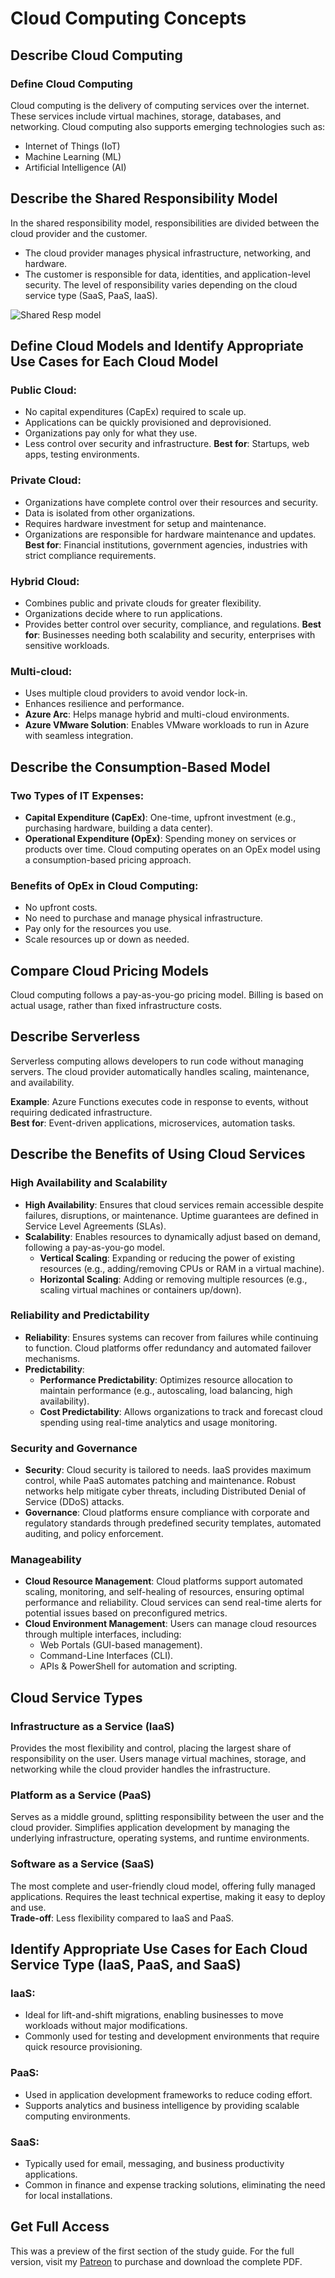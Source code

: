 # Cloud Computing Concepts

## Describe Cloud Computing
### Define Cloud Computing
Cloud computing is the delivery of computing services over the internet. These services include virtual machines, storage, databases, and networking. Cloud computing also supports emerging technologies such as:
- Internet of Things (IoT)
- Machine Learning (ML)
- Artificial Intelligence (AI)

## Describe the Shared Responsibility Model
In the shared responsibility model, responsibilities are divided between the cloud provider and the customer.
- The cloud provider manages physical infrastructure, networking, and hardware.
- The customer is responsible for data, identities, and application-level security.
The level of responsibility varies depending on the cloud service type (SaaS, PaaS, IaaS).

![Shared Resp  model](https://github.com/user-attachments/assets/ab974150-3e58-4c13-8818-1f459bef7f68)

## Define Cloud Models and Identify Appropriate Use Cases for Each Cloud Model
### Public Cloud:
- No capital expenditures (CapEx) required to scale up.
- Applications can be quickly provisioned and deprovisioned.
- Organizations pay only for what they use.
- Less control over security and infrastructure.
**Best for**: Startups, web apps, testing environments.

### Private Cloud:
- Organizations have complete control over their resources and security.
- Data is isolated from other organizations.
- Requires hardware investment for setup and maintenance.
- Organizations are responsible for hardware maintenance and updates.
**Best for**: Financial institutions, government agencies, industries with strict compliance requirements.

### Hybrid Cloud:
- Combines public and private clouds for greater flexibility.
- Organizations decide where to run applications.
- Provides better control over security, compliance, and regulations.
**Best for**: Businesses needing both scalability and security, enterprises with sensitive workloads.

### Multi-cloud:
- Uses multiple cloud providers to avoid vendor lock-in.
- Enhances resilience and performance.
- **Azure Arc**: Helps manage hybrid and multi-cloud environments.
- **Azure VMware Solution**: Enables VMware workloads to run in Azure with seamless integration.

## Describe the Consumption-Based Model
### Two Types of IT Expenses:
- **Capital Expenditure (CapEx)**: One-time, upfront investment (e.g., purchasing hardware, building a data center).
- **Operational Expenditure (OpEx)**: Spending money on services or products over time.
Cloud computing operates on an OpEx model using a consumption-based pricing approach.

### Benefits of OpEx in Cloud Computing:
- No upfront costs.
- No need to purchase and manage physical infrastructure.
- Pay only for the resources you use.
- Scale resources up or down as needed.

## Compare Cloud Pricing Models
Cloud computing follows a pay-as-you-go pricing model. Billing is based on actual usage, rather than fixed infrastructure costs.

## Describe Serverless
Serverless computing allows developers to run code without managing servers. The cloud provider automatically handles scaling, maintenance, and availability.

**Example**: Azure Functions executes code in response to events, without requiring dedicated infrastructure.  
**Best for**: Event-driven applications, microservices, automation tasks.

## Describe the Benefits of Using Cloud Services
### High Availability and Scalability
- **High Availability**: Ensures that cloud services remain accessible despite failures, disruptions, or maintenance. Uptime guarantees are defined in Service Level Agreements (SLAs).
- **Scalability**: Enables resources to dynamically adjust based on demand, following a pay-as-you-go model.
    - **Vertical Scaling**: Expanding or reducing the power of existing resources (e.g., adding/removing CPUs or RAM in a virtual machine).
    - **Horizontal Scaling**: Adding or removing multiple resources (e.g., scaling virtual machines or containers up/down).

### Reliability and Predictability
- **Reliability**: Ensures systems can recover from failures while continuing to function. Cloud platforms offer redundancy and automated failover mechanisms.
- **Predictability**:
    - **Performance Predictability**: Optimizes resource allocation to maintain performance (e.g., autoscaling, load balancing, high availability).
    - **Cost Predictability**: Allows organizations to track and forecast cloud spending using real-time analytics and usage monitoring.

### Security and Governance
- **Security**: Cloud security is tailored to needs. IaaS provides maximum control, while PaaS automates patching and maintenance. Robust networks help mitigate cyber threats, including Distributed Denial of Service (DDoS) attacks.
- **Governance**: Cloud platforms ensure compliance with corporate and regulatory standards through predefined security templates, automated auditing, and policy enforcement.

### Manageability
- **Cloud Resource Management**: Cloud platforms support automated scaling, monitoring, and self-healing of resources, ensuring optimal performance and reliability. Cloud services can send real-time alerts for potential issues based on preconfigured metrics.
- **Cloud Environment Management**: Users can manage cloud resources through multiple interfaces, including:
    - Web Portals (GUI-based management).
    - Command-Line Interfaces (CLI).
    - APIs & PowerShell for automation and scripting.

## Cloud Service Types
### Infrastructure as a Service (IaaS)
Provides the most flexibility and control, placing the largest share of responsibility on the user. Users manage virtual machines, storage, and networking while the cloud provider handles the infrastructure.

### Platform as a Service (PaaS)
Serves as a middle ground, splitting responsibility between the user and the cloud provider. Simplifies application development by managing the underlying infrastructure, operating systems, and runtime environments.

### Software as a Service (SaaS)
The most complete and user-friendly cloud model, offering fully managed applications. Requires the least technical expertise, making it easy to deploy and use.  
**Trade-off**: Less flexibility compared to IaaS and PaaS.

## Identify Appropriate Use Cases for Each Cloud Service Type (IaaS, PaaS, and SaaS)
### IaaS:
- Ideal for lift-and-shift migrations, enabling businesses to move workloads without major modifications.
- Commonly used for testing and development environments that require quick resource provisioning.

### PaaS:
- Used in application development frameworks to reduce coding effort.
- Supports analytics and business intelligence by providing scalable computing environments.

### SaaS:
- Typically used for email, messaging, and business productivity applications.
- Common in finance and expense tracking solutions, eliminating the need for local installations.

## Get Full Access

This was a preview of the first section of the study guide. For the full version, visit my [Patreon](https://www.patreon.com/yourpatreonlink](https://www.patreon.com/0xFutureLearning/shop/az-900-microsoft-azure-fundamentals-1121439?utm_medium=clipboard_copy&utm_source=copyLink&utm_campaign=productshare_creator&utm_content=join_link)) to purchase and download the complete PDF.

